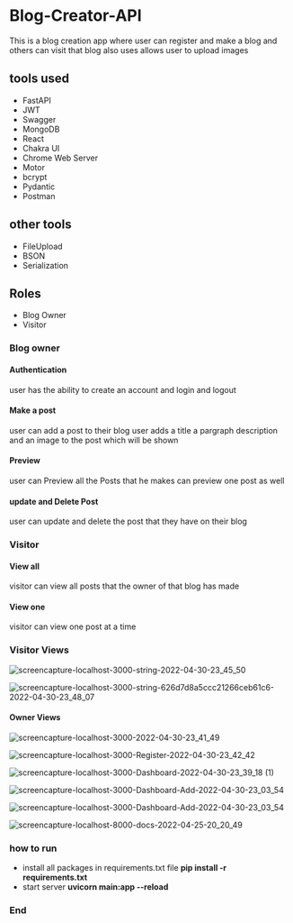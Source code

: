 # Blog-Creator-API
This is a blog creation app where user can register and make a blog and others can visit that blog also uses allows user to upload images

## tools used

- FastAPI
- JWT
- Swagger
- MongoDB
- React
- Chakra UI
- Chrome Web Server
- Motor
- bcrypt
- Pydantic
- Postman

## other tools

- FileUpload
- BSON
- Serialization

## Roles

- Blog Owner
- Visitor

### Blog owner

#### Authentication

user has the ability to create an account and login and logout

#### Make a post

user can add a post to their blog user adds a title a pargraph description and an image to the post which will be shown 

#### Preview

user can Preview all the Posts that he makes can preview one post as well

#### update and Delete Post

user can update and delete the post that they have on their blog

### Visitor

#### View all

visitor can view all posts that the owner of that blog has made 

#### View one

visitor can view one post at a time 

### Visitor Views
![screencapture-localhost-3000-string-2022-04-30-23_45_50](https://user-images.githubusercontent.com/93770002/166119383-92043fe6-62b8-41f6-86e6-80e7651d5bad.png)


![screencapture-localhost-3000-string-626d7d8a5ccc21266ceb61c6-2022-04-30-23_48_07](https://user-images.githubusercontent.com/93770002/166119373-dfbad23c-c24d-403e-9be9-90d9cd67b977.png)

#### Owner Views
![screencapture-localhost-3000-2022-04-30-23_41_49](https://user-images.githubusercontent.com/93770002/166119421-c36929f8-228c-48ec-807d-39c189a1aff6.png)

![screencapture-localhost-3000-Register-2022-04-30-23_42_42](https://user-images.githubusercontent.com/93770002/166119442-65976b93-0fcc-48dd-9d19-584526704d95.png)

![screencapture-localhost-3000-Dashboard-2022-04-30-23_39_18 (1)](https://user-images.githubusercontent.com/93770002/166119447-a4b3688a-8564-4ffe-96cf-d4b44837e26c.png)

![screencapture-localhost-3000-Dashboard-Add-2022-04-30-23_03_54](https://user-images.githubusercontent.com/93770002/166119461-df0e81ad-ade4-41a6-b6fc-f3f5f2fb1f7f.png)


![screencapture-localhost-3000-Dashboard-Add-2022-04-30-23_03_54](https://user-images.githubusercontent.com/93770002/166119468-8b767181-e6f3-4756-89bd-0061ae98c058.png)









![screencapture-localhost-8000-docs-2022-04-25-20_20_49](https://user-images.githubusercontent.com/93770002/165121485-4fd5cc7b-88a6-43ed-9651-b7bbc37949fc.png)

### how to run

- install all packages in requirements.txt file  **pip install -r requirements.txt**
- start server **uvicorn main:app --reload**

### End
